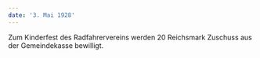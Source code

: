 ```yaml
---
date: '3. Mai 1928'
---
```


Zum Kinderfest des Radfahrervereins werden 20 Reichsmark Zuschuss aus der Gemeindekasse bewilligt.
